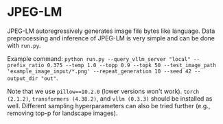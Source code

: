 # JPEG-LM

JPEG-LM autoregressively generates image file bytes like language. Data preprocessing and inference of JPEG-LM is very simple and can be done with `run.py`. 

Example command: `python run.py --query_vllm_server "local" --prefix_ratio 0.375 --temp 1.0 --topp 0.9 --topk 50 --test_image_path 'example_image_input/*.png' --repeat_generation 10 --seed 42 --output_dir "out"`. 

Note that we use `pillow==10.2.0` (lower versions won't work). `torch (2.1.2)`, `transformers (4.38.2)`, and `vllm (0.3.3)` should be installed as well. Different sampling hyperparameters can also be tried further (e.g., removing top-p for landscape images).

